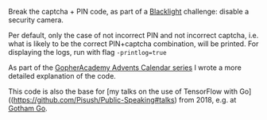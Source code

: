 Break the captcha + PIN code, as part of a [Blacklight](https://blacklight.ai) challenge: disable a security camera.

Per default, only the case of not incorrect PIN and not incorrect captcha, i.e. what is likely to be the correct PIN+captcha combination, will be printed. For displaying the logs, run with flag  `-printlog=true`

As part of the [GopherAcademy Advents Calendar series](https://blog.gopheracademy.com/advent-2017/tensorflow-and-go/) I wrote a more detailed explanation of the code.

This code is also the base for [my talks on the use of TensorFlow with Go]((https://github.com/Pisush/Public-Speaking#talks) from 2018, e.g. at [Gotham Go](http://gothamgo.com/speakers/index).
